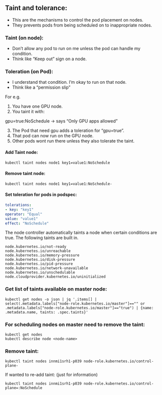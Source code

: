 Taint and tolerance:
-------------------

- This are the mechanisms to control the pod placement on nodes.
- They prevents pods from being scheduled on to inappropriate nodes.

### Taint (on node):
- Don’t allow any pod to run on me unless the pod can handle my condition.
- Think like “Keep out” sign on a node.

### Toleration (on Pod):
- I understand that condition. I’m okay to run on that node.
- Think like a “permission slip” 

For e.g. 
1. You have one GPU node.
2. You taint it with:

gpu=true:NoSchedule  -> says “Only GPU apps allowed”

3. The Pod that need gpu adds a toleration for “gpu=true”.
4. That pod can now run on the GPU node.
5. Other pods wont run there unless they also tolerate the taint.


#### Add Taint node:
```
kubectl taint nodes node1 key1=value1:NoSchedule
```

#### Remove taint node:
```
kubectl taint nodes node1 key1=value1:NoSchedule-
```

#### Set toleration for pods in podspec:
```YAML
tolerations:
- key: "key1"  
operator: "Equal"  
value: "value1"  
effect: "NoSchedule"
```

The node controller automatically taints a node when certain conditions are true. The following taints are built in.
```
node.kubernetes.io/not-ready
node.kubernetes.io/unreachable
node.kubernetes.io/memory-pressure
node.kubernetes.io/disk-pressure
node.kubernetes.io/pid-pressure
node.kubernetes.io/network-unavailable
node.kubernetes.io/unschedulable
node.cloudprovider.kubernetes.io/uninitialized
```

### Get list of taints available on master node:
```
kubectl get nodes -o json | jq '.items[] | select(.metadata.labels["node-role.kubernetes.io/master"]=="" or .metadata.labels["node-role.kubernetes.io/master"]=="true") | {name: .metadata.name, taints: .spec.taints}'
```

### For scheduling nodes on master need to remove the taint:
```
kubectl get nodes
kubectl describe node <node-name>
```

### Remove taint:
```
kubectl taint nodes innmi1srh1-p039 node-role.kubernetes.io/control-plane-
```

If wanted to re-add taint: (just for information)
```
kubectl taint nodes innmi1srh1-p039 node-role.kubernetes.io/control-plane=:NoSchedule
```
